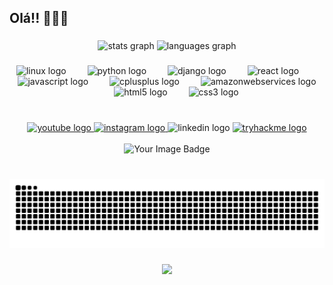 <h2 align="left">Olá!! 🏴‍☠️👋</h2>

###

<div align="center">
  <img src="https://github-readme-stats.vercel.app/api?username=caua-moreto&hide_title=false&hide_rank=true&show_icons=true&include_all_commits=true&count_private=true&disable_animations=false&theme=midnight-purple&locale=en&hide_border=false" height="150" alt="stats graph"  />
  <img src="https://github-readme-stats.vercel.app/api/top-langs?username=caua-moreto&locale=en&hide_title=false&layout=compact&card_width=320&langs_count=6&theme=midnight-purple&hide_border=false" height="150" alt="languages graph"  />
</div>

###

<div align="center">
  <img src="https://cdn.jsdelivr.net/gh/devicons/devicon/icons/linux/linux-original.svg" height="31" alt="linux logo"  />
  <img width="26" />
  <img src="https://cdn.jsdelivr.net/gh/devicons/devicon/icons/python/python-original.svg" height="31" alt="python logo"  />
  <img width="26" />
  <img src="https://cdn.jsdelivr.net/gh/devicons/devicon/icons/django/django-plain.svg" height="31" alt="django logo"  />
  <img width="26" />
  <img src="https://cdn.jsdelivr.net/gh/devicons/devicon/icons/react/react-original.svg" height="31" alt="react logo"  />
  <img width="26" />
  <img src="https://cdn.jsdelivr.net/gh/devicons/devicon/icons/javascript/javascript-original.svg" height="31" alt="javascript logo"  />
  <img width="26" />
  <img src="https://cdn.jsdelivr.net/gh/devicons/devicon/icons/cplusplus/cplusplus-original.svg" height="31" alt="cplusplus logo"  />
  <img width="26" />
  <img src="https://cdn.jsdelivr.net/gh/devicons/devicon/icons/amazonwebservices/amazonwebservices-original-wordmark.svg" height="31" alt="amazonwebservices logo"  />
  <img width="26" />
  <img src="https://cdn.jsdelivr.net/gh/devicons/devicon/icons/html5/html5-original.svg" height="31" alt="html5 logo"  />
  <img width="26" />
  <img src="https://cdn.jsdelivr.net/gh/devicons/devicon/icons/css3/css3-original.svg" height="31" alt="css3 logo"  />
</div>

###

<br clear="both">

<div align="center">
  <a href="https://www.youtube.com/@cahdev" target="_blank">
    <img src="https://img.shields.io/static/v1?message=Youtube&logo=youtube&label=&color=FF0000&logoColor=white&labelColor=&style=for-the-badge" height="35" alt="youtube logo"  />
  </a>
  <a href="https://www.instagram.com/caua_moreto" target="_blank">
    <img src="https://img.shields.io/static/v1?message=Instagram&logo=instagram&label=&color=E4405F&logoColor=white&labelColor=&style=for-the-badge" height="35" alt="instagram logo"  />
  </a>
  <img src="https://img.shields.io/static/v1?message=LinkedIn&logo=linkedin&label=&color=0077B5&logoColor=white&labelColor=&style=for-the-badge" height="35" alt="linkedin logo"  />
  <a href="https://tryhackme.com/p/cauamoreto" target="_blank">
    <img src="https://img.shields.io/static/v1?message=TryHackMe&logo=tryhackme&label=&color=88cc14&logoColor=white&labelColor=&style=for-the-badge" height="35" alt="tryhackme logo"  />
  </a>
  <br/>
  <br/>
  <a>
    <img src="https://tryhackme-badges.s3.amazonaws.com/cauamoreto.png?v=1759652688" alt="Your Image Badge" />
  </a>
</div>

###

<br clear="both">

<img src="https://raw.githubusercontent.com/caua-moreto/caua-moreto/output/snake.svg" alt="Snake animation" />

###

<div align="center">
  <img src="https://visitor-badge.laobi.icu/badge?page_id=caua-moreto.caua-moreto&"  />
</div>

###
